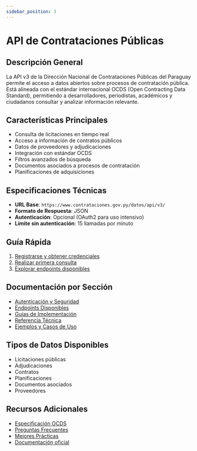 ```yaml
---
sidebar_position: 3
---
```


# API de Contrataciones Públicas

## Descripción General
La API v3 de la Dirección Nacional de Contrataciones Públicas del Paraguay permite el acceso a datos abiertos sobre procesos de contratación pública. Está alineada con el estándar internacional OCDS (Open Contracting Data Standard), permitiendo a desarrolladores, periodistas, académicos y ciudadanos consultar y analizar información relevante.

## Características Principales
- Consulta de licitaciones en tiempo real
- Acceso a información de contratos públicos
- Datos de proveedores y adjudicaciones
- Integración con estándar OCDS
- Filtros avanzados de búsqueda
- Documentos asociados a procesos de contratación
- Planificaciones de adquisiciones

## Especificaciones Técnicas
- **URL Base**: `https://www.contrataciones.gov.py/datos/api/v3/`
- **Formato de Respuesta**: JSON
- **Autenticación**: Opcional (OAuth2 para uso intensivo)
- **Límite sin autenticación**: 15 llamadas por minuto

## Guía Rápida
1. [Registrarse y obtener credenciales](authentication.md)
2. [Realizar primera consulta](guides/getting-started.md)
3. [Explorar endpoints disponibles](endpoints/index.md)

## Documentación por Sección
- [Autenticación y Seguridad](authentication.md)
- [Endpoints Disponibles](endpoints/index.md)
- [Guías de Implementación](guides/index.md)
- [Referencia Técnica](reference/index.md)
- [Ejemplos y Casos de Uso](examples/index.md)

## Tipos de Datos Disponibles
- Licitaciones públicas
- Adjudicaciones
- Contratos
- Planificaciones
- Documentos asociados
- Proveedores

## Recursos Adicionales
- [Especificación OCDS](guides/ocds-integration.md)
- [Preguntas Frecuentes](guides/faq.md)
- [Mejores Prácticas](guides/best-practices.md)
- [Documentación oficial](https://www.contrataciones.gov.py/datos/api/v3/doc/)
